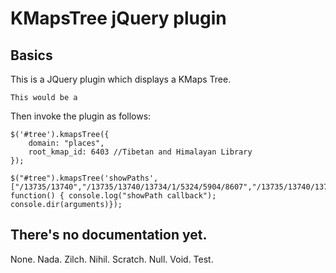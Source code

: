# KMapsTree jQuery plugin

## Basics

This is a JQuery plugin which displays a KMaps Tree.

```
This would be a 
```

Then invoke the plugin as follows:

```
$('#tree').kmapsTree({
    domain: "places",
    root_kmap_id: 6403 //Tibetan and Himalayan Library
});

$("#tree").kmapsTree('showPaths',["/13735/13740","/13735/13740/13734/1/5324/5904/8607","/13735/13740/13734/427/5421/5550/20700","/735/13740/13734/427/5421/5550/20700"], function() { console.log("showPath callback"); console.dir(arguments)});

```

## There's no documentation yet.

None.  Nada.  Zilch.  Nihil.  Scratch.  Null.  Void. Test.